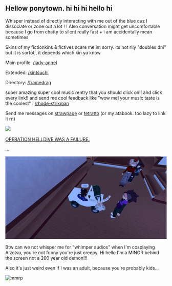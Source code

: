 ## Hellow ponytown. hi hi hi hello hi
Whisper instead of directly interacting with me out of the blue cuz I dissociate or zone out a lot  ! ! Also conversation might get uncomfortable because I go from chatty to silent really fast + i am accidentally mean sometimes

Skins of my fictionkins & fictives scare me im sorry. its not rlly "doubles dni" but it is sortof,, it depends which kin ya know

Main profile: [/lady-angel](https://rentry.co/lady-angel)

Extended: [/kintsuchi](https://rentry.co/kintsuchi)

Directory: [/framedrag](https://rentry.co/framedrag)

super amazing super cool music rentry that you should click on!! and click every link!! and send me cool feedback like "wow mel your music taste is the coolest" : [/rhode-strixman](https://rentry.co/rhode-strixman)

Send me messages on [strawpage](https://melonoctoling.straw.page) or [tetratto](https://tetratto.com/@melonoctoling)
(or my atabook. too lazy to link it rn)

![](https://komarev.com/ghpvc/?username=MelonOctoling&color=blueviolet&style=plastic&label=Profile+Hits) 

[OPERATION HELLDIVE WAS A FAILURE.](https://rentry.co/d-freq-crush)

...

![](1130319964_11036605022_1747766797348.png)

Btw can we not whisper me for "whimper audios" when I'm cosplaying Aizetsu, you're not funny you're just creepy. Hi hello I'm a MINOR behind the screen not a 200 year old demon!!! 

Also it's just weird even if I was an adult, because you're probably kids...

![mmrp](https://hit.yhype.me/github/profile?account_id=148920820)
<!--
**MelonOctoling/MelonOctoling** is a ✨ _special_ ✨ repository because its `README.md` (this file) appears on your GitHub profile.

Here are some ideas to get you started:

- 🔭 I’m currently working on ...
- 🌱 I’m currently learning ...
- 👯 I’m looking to collaborate on ...
- 🤔 I’m looking for help with ...
- 💬 Ask me about ...
- 📫 How to reach me: ...
- 😄 Pronouns: ...
- ⚡ Fun fact: ...
-->
